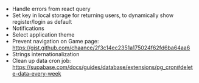 - Handle errors from react query
- Set key in local storage for returning users, to dynamically show register/login as default
- Notifications
- Select application theme
- Prevent navigation on Game page: https://gist.github.com/chaance/2f3c14ec2351a175024f62fd6ba64aa6
- Strings internationalization
- Clean up data cron job: https://supabase.com/docs/guides/database/extensions/pg_cron#delete-data-every-week